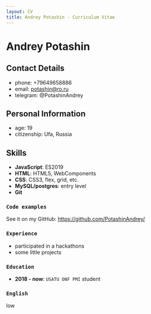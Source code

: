 ```yaml
---
layout: CV
title: Andrey Potashin - Curriculum Vitae
---
```


# Andrey Potashin
## Contact Details
- phone: +79649658886
- email: potashin@ro.ru
- telegram: @PotashinAndrey

## Personal Information
- age: 19
- citizenship: Ufa, Russia


## Skills
- **JavaScript**: ES2019
- **HTML**: HTML5, WebComponents
- **CSS**: CSS3, flex, grid, etc.
- **MySQL/postgres**: entry level
- **Git**

### `Code examples`
See it on my GitHub: https://github.com/PotashinAndrey/

### `Experience`

- participated in a hackathons
- some little projects

### `Education`
- **2018 - now**: `USATU ONF PMI` student

### `English`
low
